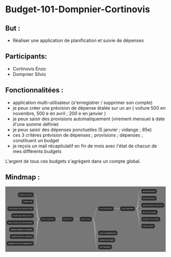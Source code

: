 # Budget-101-Dompnier-Cortinovis

## But :
* Réaliser une application de planification et suivie de dépenses

## Participants:
* Cortinovis Enzo
* Dompnier Silvio 

## Fonctionnalitées :
* application multi-utilisateur (s'enregistrer / supprimer son compte)
* je peux créer une prévision de dépense étalée sur un an ( voiture 500 en novembre, 500 e en avril ;  200 e en janvier )
* je peux saisir des provisions automatiquement (virement mensuel à date d'une somme définie)
* je peux saisir des dépenses ponctuelles (5 janvier ; vidange ; 85e)
* ces 3 critères prévision de dépenses ; provisions ; dépenses ; constituent un budget
* je reçois un mail récapitulatif en fin de mois avec l'état de chacun de mes différents budgets

L'argent de tous ces budgets s'agrègent dans un compte global.

## Mindmap :

![mindmap](/mindmap/mindmap.png)


